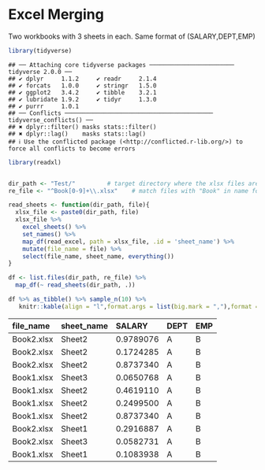 Excel Merging
================

Two workbooks with 3 sheets in each. Same format of (SALARY,DEPT,EMP)

``` r
library(tidyverse)
```

    ## ── Attaching core tidyverse packages ──────────────────────── tidyverse 2.0.0 ──
    ## ✔ dplyr     1.1.2     ✔ readr     2.1.4
    ## ✔ forcats   1.0.0     ✔ stringr   1.5.0
    ## ✔ ggplot2   3.4.2     ✔ tibble    3.2.1
    ## ✔ lubridate 1.9.2     ✔ tidyr     1.3.0
    ## ✔ purrr     1.0.1     
    ## ── Conflicts ────────────────────────────────────────── tidyverse_conflicts() ──
    ## ✖ dplyr::filter() masks stats::filter()
    ## ✖ dplyr::lag()    masks stats::lag()
    ## ℹ Use the conflicted package (<http://conflicted.r-lib.org/>) to force all conflicts to become errors

``` r
library(readxl)


dir_path <- "Test/"         # target directory where the xlsx files are located. 
re_file <- "^Book[0-9]+\\.xlsx"    # match files with "Book" in name followed by a number

read_sheets <- function(dir_path, file){
  xlsx_file <- paste0(dir_path, file)
  xlsx_file %>%
    excel_sheets() %>%
    set_names() %>%
    map_df(read_excel, path = xlsx_file, .id = 'sheet_name') %>% 
    mutate(file_name = file) %>% 
    select(file_name, sheet_name, everything())
}

df <- list.files(dir_path, re_file) %>% 
  map_df(~ read_sheets(dir_path, .))
```

``` r
df %>% as_tibble() %>% sample_n(10) %>% 
   knitr::kable(align = "l",format.args = list(big.mark = ","),format = "pipe") 
```

| file_name  | sheet_name | SALARY    | DEPT | EMP |
|:-----------|:-----------|:----------|:-----|:----|
| Book2.xlsx | Sheet2     | 0.9789076 | A    | B   |
| Book2.xlsx | Sheet2     | 0.1724285 | A    | B   |
| Book2.xlsx | Sheet2     | 0.8737340 | A    | B   |
| Book1.xlsx | Sheet3     | 0.0650768 | A    | B   |
| Book1.xlsx | Sheet2     | 0.4619110 | A    | B   |
| Book1.xlsx | Sheet2     | 0.2499500 | A    | B   |
| Book1.xlsx | Sheet2     | 0.8737340 | A    | B   |
| Book2.xlsx | Sheet1     | 0.2916887 | A    | B   |
| Book2.xlsx | Sheet3     | 0.0582731 | A    | B   |
| Book1.xlsx | Sheet1     | 0.1083938 | A    | B   |
